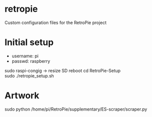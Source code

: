 retropie
========

Custom configuration files for the RetroPie project


Initial setup
=============
* username: pi
* passwd: raspberry

sudo raspi-congig -> resize SD
reboot
cd RetroPie-Setup	
sudo ./retropie_setup.sh

Artwork
=======
sudo python /home/pi/RetroPie/supplementary/ES-scraper/scraper.py
